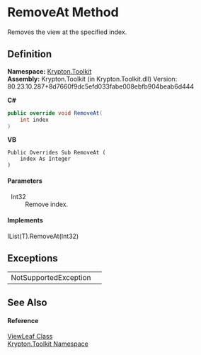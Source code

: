 # RemoveAt Method


Removes the view at the specified index.



## Definition
**Namespace:** <a href="79d2eac2-21f4-54ff-7552-b20c33c30600.md">Krypton.Toolkit</a>  
**Assembly:** Krypton.Toolkit (in Krypton.Toolkit.dll) Version: 80.23.10.287+8d7660f9dc5efd033fabe008ebfb904beab6d444

**C#**
``` C#
public override void RemoveAt(
	int index
)
```
**VB**
``` VB
Public Overrides Sub RemoveAt ( 
	index As Integer
)
```



#### Parameters
<dl><dt>  Int32</dt><dd>Remove index.</dd></dl>

#### Implements
IList(T).RemoveAt(Int32)  


## Exceptions
<table>
<tr>
<td>NotSupportedException</td>
<td /></tr>
</table>

## See Also


#### Reference
<a href="5fd2165a-8129-c3a0-963b-890d1eb48565.md">ViewLeaf Class</a>  
<a href="79d2eac2-21f4-54ff-7552-b20c33c30600.md">Krypton.Toolkit Namespace</a>  
